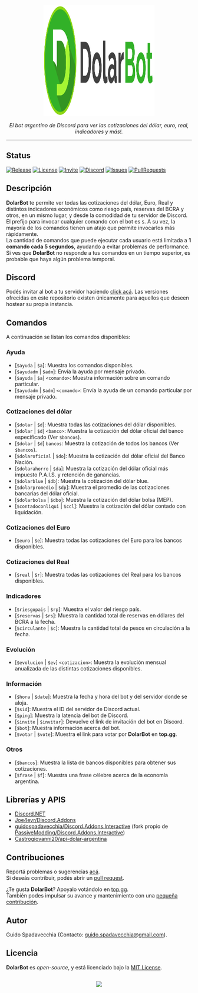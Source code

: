 <p align="center">
  <img src="https://github.com/guidospadavecchia/DolarBot/blob/master/design/images/dolar-logo-title.png" width="300px" height="300px">
</p>
  
<p align="center">
<i>El bot argentino de Discord para ver las cotizaciones del dólar, euro, real, indicadores y más!.</i>  
</p>  

***    
## Status
[![Release](https://img.shields.io/github/v/release/guidospadavecchia/DolarBot?&label=version&style=flat-square)](https://github.com/guidospadavecchia/DolarBot/releases/latest)
[![License](https://img.shields.io/github/license/guidospadavecchia/DolarBot?color=orange&style=flat-square)](https://github.com/guidospadavecchia/DolarBot/blob/master/LICENSE)
[![Invite](https://img.shields.io/badge/Discord-invitar-7289DA)](https://discord.com/api/oauth2/authorize?client_id=752669185053818941&permissions=321600&scope=bot)
[![Discord](https://img.shields.io/discord/752312522769694780?color=7289DA&label=Discord%20Support%20Server&style=flat-square)](https://discord.gg/tCkbjuM)
[![Issues](https://img.shields.io/github/issues/guidospadavecchia/DolarBot?style=flat-square)](https://github.com/guidospadavecchia/DolarBot/issues)
[![PullRequests](https://img.shields.io/github/issues-pr-closed/guidospadavecchia/DolarBot?style=flat-square)](https://github.com/guidospadavecchia/DolarBot/pulls)  

## Descripción  
**DolarBot** te permite ver todas las cotizaciones del dólar, Euro, Real y distintos indicadores económicos como riesgo país, reservas del BCRA y otros, en un mismo lugar, y desde la comodidad de tu servidor de Discord. El prefijo para invocar cualquier comando con el bot es `$`. A su vez, la mayoría de los comandos tienen un atajo que permite invocarlos más rápidamente.  
La cantidad de comandos que puede ejecutar cada usuario está limitada a **1 comando cada 5 segundos**, ayudando a evitar problemas de performance. Si ves que **DolarBot** no responde a tus comandos en un tiempo superior, es probable que haya algún problema temporal.

## Discord
Podés invitar al bot a tu servidor haciendo [click acá](https://discord.com/api/oauth2/authorize?client_id=752669185053818941&permissions=321600&scope=bot). Las versiones ofrecidas en este repositorio existen únicamente para aquellos que deseen hostear su propia instancia.

## Comandos
A continuación se listan los comandos disponibles:

### Ayuda
- \[`$ayuda` | `$a`]: Muestra los comandos disponibles.  
- \[`$ayudadm` | `$adm`]: Envía la ayuda por mensaje privado.  
- \[`$ayuda` | `$a`] `<comando>`: Muestra información sobre un comando particular.  
- \[`$ayudadm` | `$adm`] `<comando>`: Envía la ayuda de un comando particular por mensaje privado.  

### Cotizaciones del dólar
- \[`$dolar` | `$d`]: Muestra todas las cotizaciones del dólar disponibles.  
- \[`$dolar` | `$d`] `<banco>`: Muestra la cotización del dólar oficial del banco especificado (Ver `$bancos`).  
- \[`$dolar` | `$d`] `bancos`: Muestra la cotización de todos los bancos (Ver `$bancos`).  
- \[`$dolaroficial` | `$do`]: Muestra la cotización del dólar oficial del Banco Nación.  
- \[`$dolarahorro` | `$da`]: Muestra la cotización del dólar oficial más impuesto P.A.I.S. y retención de ganancias.  
- \[`$dolarblue` | `$db`]: Muestra la cotización del dólar blue.  
- \[`$dolarpromedio` | `$dp`]: Muestra el promedio de las cotizaciones bancarias del dólar oficial.  
- \[`$dolarbolsa` | `$dbo`]: Muestra la cotización del dólar bolsa (MEP).  
- \[`$contadoconliqui` | `$ccl`]: Muestra la cotización del dólar contado con liquidación.  

### Cotizaciones del Euro
- \[`$euro` | `$e`]: Muestra todas las cotizaciones del Euro para los bancos disponibles.  

### Cotizaciones del Real
- \[`$real` | `$r`]: Muestra todas las cotizaciones del Real para los bancos disponibles.  

### Indicadores
- \[`$riesgopais` | `$rp`]: Muestra el valor del riesgo país.  
- \[`$reservas` | `$rs`]: Muestra la cantidad total de reservas en dólares del BCRA a la fecha.  
- \[`$circulante` | `$c`]: Muestra la cantidad total de pesos en circulación a la fecha.  

### Evolución
- \[`$evolucion` | `$ev`] `<cotizacion>`: Muestra la evolución mensual anualizada de las distintas cotizaciones disponibles.  

### Información
- \[`$hora` | `$date`]: Muestra la fecha y hora del bot y del servidor donde se aloja.  
- \[`$sid`]: Muestra el ID del servidor de Discord actual.  
- \[`$ping`]: Muestra la latencia del bot de Discord.  
- \[`$invite` | `$invitar`]: Devuelve el link de invitación del bot en Discord.  
- \[`$bot`]: Muestra información acerca del bot.  
- \[`$votar` | `$vote`]: Muestra el link para votar por **DolarBot** en **top.gg**.  

### Otros
- \[`$bancos`]: Muestra la lista de bancos disponibles para obtener sus cotizaciones.  
- \[`$frase` | `$f`]: Muestra una frase célebre acerca de la economía argentina.  

## Librerías y APIS
- [Discord.NET](https://github.com/discord-net/Discord.Net)
- [Joe4evr/Discord.Addons](https://github.com/Joe4evr/Discord.Addons)
- [guidospadavecchia/Discord.Addons.Interactive](https://github.com/guidospadavecchia/Discord.Addons.Interactive) (fork propio de [PassiveModding/Discord.Addons.Interactive](https://github.com/PassiveModding/Discord.Addons.Interactive))
- [Castrogiovanni20/api-dolar-argentina](https://github.com/Castrogiovanni20/api-dolar-argentina)

## Contribuciones
Reportá problemas o sugerencias [acá](https://github.com/guidospadavecchia/DolarBot/issues).  
Si deseás contribuir, podés abrir un [pull request](https://github.com/guidospadavecchia/DolarBot/pulls).  

¿Te gusta **DolarBot**? Apoyalo votándolo en [top.gg](https://top.gg/bot/752669185053818941/vote).  
También podes impulsar su avance y mantenimiento con una [pequeña contribución](https://www.mercadopago.com.ar/checkout/v1/redirect?preference-id=644604751-7a01236a-d22c-49f9-9194-f77c58485af1).

## Autor
Guido Spadavecchia (Contacto: guido.spadavecchia@gmail.com).  

## Licencia
**DolarBot** es *open-source*, y está licenciado bajo la [MIT License](https://github.com/guidospadavecchia/SteamBuddy/blob/master/LICENSE).

## 
<p align="center">
  <img src="http://ForTheBadge.com/images/badges/built-with-love.svg">
</p>
